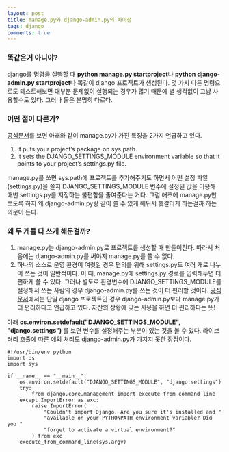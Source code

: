 ```yaml
---
layout: post
title: manage.py와 django-admin.py의 차이점
tags: django
comments: true
---
```


### 똑같은거 아니야?
django를 명령을 실행할 때 **python manage.py startproject**나 **python django-admin.py startproject**나 똑같이 django 프로젝트가 생성된다. 몇 가지 다른 명령으로도 테스트해보면 대부분 문제없이 실행되는 경우가 많기 때문에 별 생각없이 그냥 사용할수도 있다. 그러나 둘은 분명히 다르다.
  
### 어떤 점이 다른가?
[공식문서](https://docs.djangoproject.com/en/2.0/ref/django-admin/)를 보면 아래와 같이 manage.py가 가진 특징을 2가지 언급하고 있다.
  
1. It puts your project’s package on sys.path.
2. It sets the DJANGO\_SETTINGS\_MODULE environment variable so that it points to your project’s settings.py file.
  
manage.py를 쓰면 sys.path에 프로젝트를 추가해주기도 하면서 어떤 설정 파일(settings.py)을 쓸지 DJANGO\_SETTINGS\_MODULE 변수에 설정된 값을 이용해 매번 settings.py를 지정하는 불편함을 줄여준다는 거다. 그럼 애초에 manage.py만 쓰도록 하지 왜 django-admin.py랑 같이 쓸 수 있게 해둬서 헷갈리게 하는걸까 하는 의문이 든다. 

### 왜 두 개를 다 쓰게 해둔걸까?
1. manage.py는 django-admin.py로 프로젝트를 생성할 때 만들어진다. 따라서 처음에는 django-admin.py를 써야지 manage.py를 쓸 수 없다.
2. 하나의 소스로 운영 환경이 여럿일 경우 편의를 위해 settings.py도 여러 개로 나누어 쓰는 것이 일반적이다. 이 때, manage.py에 settings.py 경로를 입력해두면 더 편하게 쓸 수 있다. 그러나 별도로 환경변수에 DJANGO\_SETTINGS\_MODULE를 설정해서 쓰는 사람의 경우 django-admin.py를 쓰는 것이 더 편리할 것이다. [공식문서](https://docs.djangoproject.com/en/2.0/ref/django-admin/)에서는 단일 django 프로젝트인 경우 django-admin.py보다 manage.py가 더 편리하다고 언급하고 있다. 자산의 상황에 맞는 사용을 하면 더 편리하다는 뜻!
  
아래 **os.environ.setdefault("DJANGO\_SETTINGS\_MODULE", "django.settings")** 를 보면 변수를 설정해주는 부분이 있는 것을 볼 수 있다. 라이브러리 호출에 따른 예외 처리도 django-admin.py가 가지지 못한 장점이다.
   
~~~
#!/usr/bin/env python
import os
import sys

if __name__ == "__main__":
    os.environ.setdefault("DJANGO_SETTINGS_MODULE", "django.settings")
    try:
        from django.core.management import execute_from_command_line
    except ImportError as exc:
        raise ImportError(
            "Couldn't import Django. Are you sure it's installed and "
            "available on your PYTHONPATH environment variable? Did you "
            "forget to activate a virtual environment?"
        ) from exc
    execute_from_command_line(sys.argv)
~~~